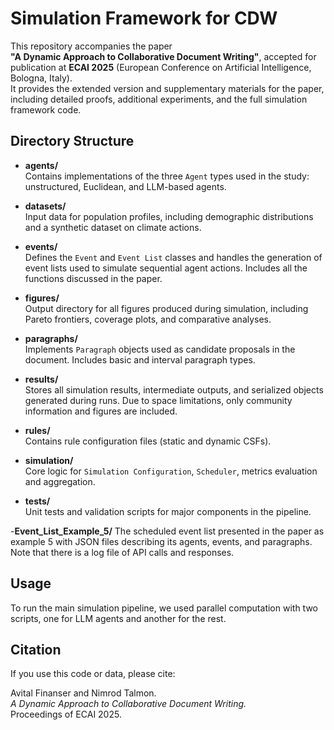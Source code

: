 # Simulation Framework for CDW

This repository accompanies the paper  
**"A Dynamic Approach to Collaborative Document Writing"**, accepted for publication at **ECAI 2025** (European Conference on Artificial Intelligence, Bologna, Italy).  
It provides the extended version and supplementary materials for the paper, including detailed proofs, additional experiments, and the full simulation framework code.

## Directory Structure

- **agents/**  
  Contains implementations of the three `Agent` types used in the study: unstructured, Euclidean, and LLM-based agents. 

- **datasets/**  
  Input data for population profiles, including demographic distributions and a synthetic dataset on climate actions.

- **events/**  
  Defines the `Event` and `Event List` classes and handles the generation of event lists used to simulate sequential agent actions. Includes all the functions discussed in the paper.

- **figures/**  
  Output directory for all figures produced during simulation, including Pareto frontiers, coverage plots, and comparative analyses.

- **paragraphs/**  
  Implements `Paragraph` objects used as candidate proposals in the document. Includes basic and interval paragraph types.

- **results/**  
  Stores all simulation results, intermediate outputs, and serialized objects generated during runs. Due to space limitations, only community information and figures are included.

- **rules/**  
  Contains rule configuration files (static and dynamic CSFs). 

- **simulation/**  
  Core logic for `Simulation Configuration`, `Scheduler`, metrics evaluation and aggregation. 

- **tests/**  
  Unit tests and validation scripts for major components in the pipeline.

-**Event_List_Example_5/**
    The scheduled event list presented in the paper as example 5 with JSON files describing its agents, events, and paragraphs. Note that there is a log file of API calls and responses.


## Usage

To run the main simulation pipeline, we used parallel computation with two scripts, one for LLM agents and another for the rest.

## Citation

If you use this code or data, please cite:

Avital Finanser and Nimrod Talmon.  
*A Dynamic Approach to Collaborative Document Writing.*  
Proceedings of ECAI 2025.
